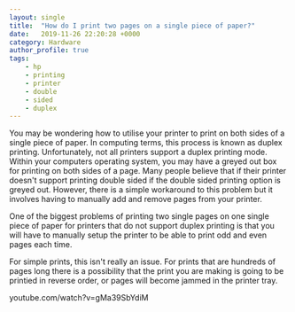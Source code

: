 ```yaml
---
layout: single
title:  "How do I print two pages on a single piece of paper?"
date:   2019-11-26 22:20:28 +0000
category: Hardware
author_profile: true
tags:
    - hp
    - printing
    - printer
    - double
    - sided
    - duplex
---
```


You may be wondering how to utilise your printer to print on both sides of a single piece of paper.
In computing terms, this process is known as duplex printing. Unfortunately, not all printers support a duplex printing mode.
Within your computers operating system, you may have a greyed out box for printing on both sides of a page. Many people believe that if their printer doesn't support printing double sided if the double sided printing option is greyed out. 
However, there is a simple workaround to this problem but it involves having to manually add and remove pages from your printer.


One of the biggest problems of printing two single pages on one single piece of paper for printers that do not support duplex printing is that you will have to manually setup the printer to be able to print odd and even pages each time.

For simple prints, this isn't really an issue. For prints that are hundreds of pages long there is a possibility that the print you are making is going to be printied in reverse order, or pages will become jammed in the printer tray.

youtube.com/watch?v=gMa39SbYdiM
